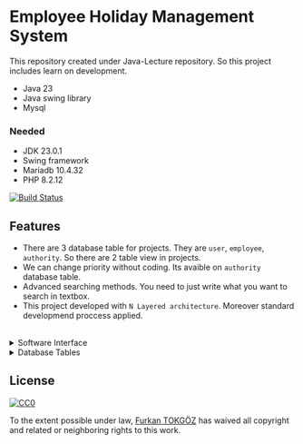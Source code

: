 # Employee Holiday Management System
This repository created under Java-Lecture repository. So this project includes learn on development. 
- Java 23
- Java swing library
- Mysql

### Needed
- JDK 23.0.1
- Swing framework
- Mariadb 10.4.32
- PHP 8.2.12

 [![Build Status](https://static.licdn.com/aero-v1/sc/h/aahlc8ivbnmk0t3eyz8as5gvr)](https://www.linkedin.com/in/furkan-tokgoz/) 

 ## Features
* There are 3 database table for projects. They are `user`, `employee`, `authority`. So there are 2 table view in projects.
* We can change priority without coding. Its avaible on `authority` database table.
* Advanced searching methods. You need to just write what you want to search in textbox.
* This project developed with `N Layered architecture`. Moreover standard developmend proccess applied.

<br>


<details>
<summary> Software Interface </summary>
<details style="margin-left: 20px;">
  <summary> Login page </summary>
  <h3> Login page </h3>

![github](https://raw.githubusercontent.com/s0l0n3t/java-lecture/refs/heads/main/Lecture_Swing/assets/loginPage.png)
</details>

<details style="margin-left: 20px;">
<summary> Registration page </summary>
<h3> Registration page </h3>

![github](https://raw.githubusercontent.com/s0l0n3t/java-lecture/refs/heads/main/Lecture_Swing/assets/registerPage.png)

* `Account type` includes `ADMIN`, `MANAGER`, `EMPLOYEE`. These are whole about management system rights like adding, modifying... vb.
</details>

<details style="margin-left: 20px;">
    <summary>Main page</summary>
  <h3> Main page </h3>

![github](https://raw.githubusercontent.com/s0l0n3t/java-lecture/refs/heads/main/Lecture_Swing/assets/mainPage.png)
* `asd` is username.
* `ADMIN` includes whole rights.
* There are 3 type in Employee table. 
</details>
<details style="margin-left: 20px;">
  <h3> Search button page </h3>
<summary> Search button page </summary>

![github](https://raw.githubusercontent.com/s0l0n3t/java-lecture/refs/heads/main/Lecture_Swing/assets/mainSearchButtonPage.png)
</details>

<details style="margin-left: 20px;">
<summary>Add button page</summary>
<h3> Add button page </h3>

![github](https://raw.githubusercontent.com/s0l0n3t/java-lecture/refs/heads/main/Lecture_Swing/assets/mainAddButtonPage.png)

* This register form page includes employee adding function to mysql `employee` table.

* Registration form page includes `Employee types`. They are `type1`,`type2`,`type3`. these are connected with holiday days calculation.
</details>
</details>

<details>
<summary>  Database Tables </summary>

<details style="margin-left: 20px;">

<summary>User table schema </summary>
<h3> User table schema </h3>
<br>

![github](https://raw.githubusercontent.com/s0l0n3t/java-lecture/refs/heads/main/Lecture_Swing/assets/database/userTableSchema.png)

* `user` Table includes login page accounts.
</details>


<details style="margin-left: 20px;">
<summary>Employee table schema </summary>
<h3> Employee table schema </h3>
<br>

![github](https://raw.githubusercontent.com/s0l0n3t/java-lecture/refs/heads/main/Lecture_Swing/assets/database/employeeTableSchema.png)

* `employee` Table includes employees on main page.
</details>


<details style="margin-left: 20px;">
<summary>Authority table schema </summary>
<h3> Authority table schema </h3>
<br>

![github](https://raw.githubusercontent.com/s0l0n3t/java-lecture/refs/heads/main/Lecture_Swing/assets/database/employeeTableSchema.png)

* `authority` Table includes user accounts' accessibility.
</details>
</details>


## License

[![CC0](https://licensebuttons.net/p/zero/1.0/88x31.png)](https://creativecommons.org/publicdomain/zero/1.0/)

To the extent possible under law, [Furkan TOKGÖZ](https://github.com/s0l0n3t) has waived all copyright and related or neighboring rights to this work.